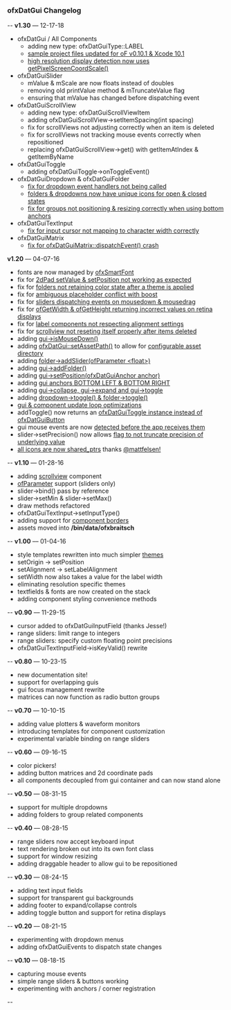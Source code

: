 ### ofxDatGui Changelog

--
**v1.30** –– 12-17-18

* ofxDatGui / All Components
	* adding new type: ofxDatGuiType::LABEL
	* [sample project files updated for oF v0.10.1 & Xcode 10.1](https://github.com/braitsch/ofxDatGui/issues/144)
	* [high resolution display detection now uses getPixelScreenCoordScale()](https://github.com/braitsch/ofxDatGui/issues/117)
* ofxDatGuiSlider
	* mValue & mScale are now floats instead of doubles
	* removing old printValue method & mTruncateValue flag
	* ensuring that mValue has changed before dispatching event
* ofxDatGuiScrollView
	* adding new type: ofxDatGuiScrollViewItem
	* adding ofxDatGuiScrollView->setItemSpacing(int spacing)
	* fix for scrollViews not adjusting correctly when an item is deleted
	* fix for scrollViews not tracking mouse events correctly when repositioned
	* replacing ofxDatGuiScrollView->get() with getItemAtIndex & getItemByName
* ofxDatGuiToggle
	* adding ofxDatGuiToggle->onToggleEvent()
* ofxDatGuiDropdown & ofxDatGuiFolder
	* [fix for dropdown event handlers not being called](https://github.com/braitsch/ofxDatGui/issues/105)
	* [folders & dropdowns now have unique icons for open & closed states](https://github.com/braitsch/ofxDatGui/issues/68)
	* [fix for groups not positioning & resizing correctly when using bottom anchors](https://github.com/braitsch/ofxDatGui/issues/122)
* ofxDatGuiTextInput
	* [fix for input cursor not mapping to character width correctly](https://github.com/braitsch/ofxDatGui/issues/27)
* ofxDatGuiMatrix
	* [fix for ofxDatGuiMatrix::dispatchEvent() crash](https://github.com/braitsch/ofxDatGui/issues/104)

**v1.20** –– 04-07-16

* fonts are now managed by [ofxSmartFont](https://github.com/braitsch/ofxSmartFont)
* fix for [2dPad setValue & setPosition not working as expected](https://github.com/braitsch/ofxDatGui/issues/45)
* fix for [folders not retaining color state after a theme is applied](https://github.com/braitsch/ofxDatGui/issues/36)
* fix for [ambiguous placeholder conflict with boost](https://github.com/braitsch/ofxDatGui/issues/49)
* fix for [sliders dispatching events on mousedown & mousedrag](https://github.com/braitsch/ofxDatGui/issues/63)
* fix for [ofGetWidth & ofGetHeight returning incorrect values on retina displays](https://github.com/openframeworks/openFrameworks/pull/4858)
* fix for [label components not respecting alignment settings](https://github.com/braitsch/ofxDatGui/commit/3bbb1591c01f87960e3a15aa62ea5ab16d10fa07)
* fix for [scrollview not reseting itself properly after items deleted](https://github.com/braitsch/ofxDatGui/commit/9ab25457cac1d59975cc3e330beaf9f620970aef)
* adding [gui->isMouseDown()](https://github.com/braitsch/ofxDatGui/issues/50)
* adding [ofxDatGui::setAssetPath()](https://github.com/braitsch/ofxDatGui/issues/51) to allow for [configurable asset directory](https://github.com/braitsch/ofxDatGui/issues/53)
* adding [folder->addSlider(ofParameter \<float\>)](https://github.com/braitsch/ofxDatGui/pull/43)
* adding [gui->addFolder()](https://github.com/braitsch/ofxDatGui/pull/40)
* adding [gui->setPosition(ofxDatGuiAnchor anchor)](https://github.com/braitsch/ofxDatGui/commit/eefc6bdfa79489fb9a152fa7b979a2192e560816)
* adding [gui anchors BOTTOM LEFT & BOTTOM RIGHT](https://github.com/braitsch/ofxDatGui/pull/61)
* adding [gui->collapse, gui->expand and gui->toggle](https://github.com/braitsch/ofxDatGui/issues/57)
* adding [dropdown->toggle() & folder->toggle()](https://github.com/braitsch/ofxDatGui/commit/815c8fd4e678c0068430fb7a58555097deb958de)
* [gui & component update loop optimizations](https://github.com/braitsch/ofxDatGui/commit/75ad03c6a0065a957c8105799b32717d83ba5344)
* addToggle() now returns an [ofxDatGuiToggle instance instead of ofxDatGuiButton](https://github.com/braitsch/ofxDatGui/pull/43)
* gui mouse events are now [detected before the app receives them](https://github.com/braitsch/ofxDatGui/issues/50)
* slider->setPrecision() now allows [flag to not truncate precision of underlying value](https://github.com/braitsch/ofxDatGui/issues/42)
* [all icons are now shared_ptrs](https://github.com/braitsch/ofxDatGui/pull/52) thanks [@mattfelsen!](https://github.com/mattfelsen)

--
**v1.10** –– 01-28-16

* adding [scrollview](http://braitsch.github.io/ofxDatGui/index.html#scrollviews) component
* [ofParameter](http://openframeworks.cc/documentation/types/ofParameter/) support (sliders only)
* slider->bind() pass by reference
* slider->setMin & slider->setMax()
* draw methods refactored
* ofxDatGuiTextInput->setInputType()
* adding support for [component borders](http://braitsch.github.io/ofxDatGui/index.html#api)
* assets moved into **/bin/data/ofxbraitsch**

--
**v1.00** –– 01-04-16

* style templates rewritten into much simpler [themes](http://braitsch.github.io/ofxDatGui/themes.html)
* setOrigin -> setPosition
* setAlignment -> setLabelAlignment
* setWidth now also takes a value for the label width
* eliminating resolution specific themes
* textfields & fonts are now created on the stack
* adding component styling convenience methods

--
**v0.90** –– 11-29-15

* cursor added to ofxDatGuiInputField (thanks Jesse!)
* range sliders: limit range to integers
* range sliders: specify custom floating point precisions
* ofxDatGuiTextInputField->isKeyValid() rewrite

--
**v0.80** –– 10-23-15

* new documentation site!
* support for overlapping guis
* gui focus management rewrite
* matrices can now function as radio button groups

--
**v0.70** –– 10-10-15

* adding value plotters & waveform monitors
* introducing templates for component customization
* experimental variable binding on range sliders

--
**v0.60** –– 09-16-15

* color pickers!
* adding button matrices and 2d coordinate pads
* all components decoupled from gui container and can now stand alone

--
**v0.50** –– 08-31-15

* support for multiple dropdowns
* adding folders to group related components

--
**v0.40** –– 08-28-15

* range sliders now accept keyboard input
* text rendering broken out into its own font class
* support for window resizing
* adding draggable header to allow gui to be repositioned

--
**v0.30** –– 08-24-15

* adding text input fields
* support for transparent gui backgrounds
* adding footer to expand/collapse controls
* adding toggle button and support for retina displays

--
**v0.20** –– 08-21-15

* experimenting with dropdown menus
* adding ofxDatGuiEvents to dispatch state changes

--
**v0.10** –– 08-18-15

* capturing mouse events
* simple range sliders & buttons working 
* experimenting with anchors / corner registration

--